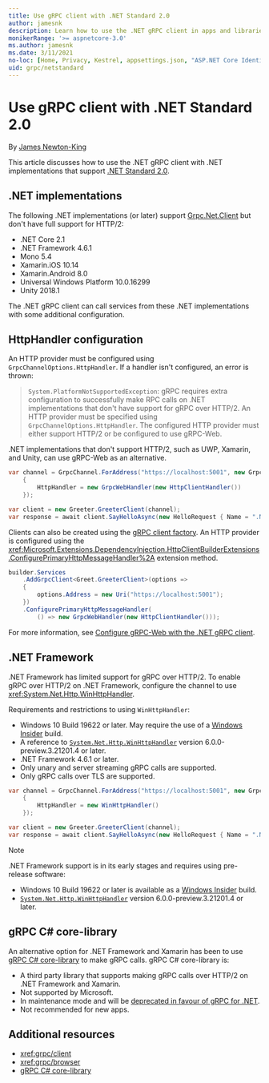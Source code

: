 ```yaml
---
title: Use gRPC client with .NET Standard 2.0
author: jamesnk
description: Learn how to use the .NET gRPC client in apps and libraries that support .NET Standard 2.0.
monikerRange: '>= aspnetcore-3.0'
ms.author: jamesnk
ms.date: 3/11/2021
no-loc: [Home, Privacy, Kestrel, appsettings.json, "ASP.NET Core Identity", cookie, Cookie, Blazor, "Blazor Server", "Blazor WebAssembly", "Identity", "Let's Encrypt", Razor, SignalR]
uid: grpc/netstandard
---
```

# Use gRPC client with .NET Standard 2.0

By [James Newton-King](https://twitter.com/jamesnk)

This article discusses how to use the .NET gRPC client with .NET implementations that support [.NET Standard 2.0](/dotnet/standard/net-standard).

## .NET implementations

The following .NET implementations (or later) support [Grpc.Net.Client](https://www.nuget.org/packages/Grpc.Net.Client/) but don't have full support for HTTP/2:

* .NET Core 2.1
* .NET Framework 4.6.1
* Mono 5.4
* Xamarin.iOS 10.14
* Xamarin.Android 8.0
* Universal Windows Platform 10.0.16299
* Unity 2018.1

The .NET gRPC client can call services from these .NET implementations with some additional configuration.

## HttpHandler configuration

An HTTP provider must be configured using `GrpcChannelOptions.HttpHandler`. If a handler isn't configured, an error is thrown:

> `System.PlatformNotSupportedException`: gRPC requires extra configuration to successfully make RPC calls on .NET implementations that don't have support for gRPC over HTTP/2. An HTTP provider must be specified using `GrpcChannelOptions.HttpHandler`. The configured HTTP provider must either support HTTP/2 or be configured to use gRPC-Web.

.NET implementations that don't support HTTP/2, such as UWP, Xamarin, and Unity, can use gRPC-Web as an alternative.

```csharp
var channel = GrpcChannel.ForAddress("https://localhost:5001", new GrpcChannelOptions
    {
        HttpHandler = new GrpcWebHandler(new HttpClientHandler())
    });

var client = new Greeter.GreeterClient(channel);
var response = await client.SayHelloAsync(new HelloRequest { Name = ".NET" });
```

Clients can also be created using the [gRPC client factory](xref:grpc/clientfactory). An HTTP provider is configured using the <xref:Microsoft.Extensions.DependencyInjection.HttpClientBuilderExtensions.ConfigurePrimaryHttpMessageHandler%2A> extension method.

```csharp
builder.Services
    .AddGrpcClient<Greet.GreeterClient>(options =>
    {
        options.Address = new Uri("https://localhost:5001");
    })
    .ConfigurePrimaryHttpMessageHandler(
        () => new GrpcWebHandler(new HttpClientHandler()));
```

For more information, see [Configure gRPC-Web with the .NET gRPC client](xref:grpc/browser#configure-grpc-web-with-the-net-grpc-client).

## .NET Framework

.NET Framework has limited support for gRPC over HTTP/2. To enable gRPC over HTTP/2 on .NET Framework, configure the channel to use <xref:System.Net.Http.WinHttpHandler>.

Requirements and restrictions to using `WinHttpHandler`:

* Windows 10 Build 19622 or later. May require the use of a [Windows Insider](https://insider.windows.com) build.
* A reference to [`System.Net.Http.WinHttpHandler`](https://www.nuget.org/packages/System.Net.Http.WinHttpHandler/) version 6.0.0-preview.3.21201.4 or later.
* .NET Framework 4.6.1 or later.
* Only unary and server streaming gRPC calls are supported.
* Only gRPC calls over TLS are supported.

```csharp
var channel = GrpcChannel.ForAddress("https://localhost:5001", new GrpcChannelOptions
    {
        HttpHandler = new WinHttpHandler()
    });

var client = new Greeter.GreeterClient(channel);
var response = await client.SayHelloAsync(new HelloRequest { Name = ".NET" });
```

> [!NOTE]
> .NET Framework support is in its early stages and requires using pre-release software:
>
> * Windows 10 Build 19622 or later is available as a [Windows Insider](https://insider.windows.com) build.
> * [`System.Net.Http.WinHttpHandler`](https://www.nuget.org/packages/System.Net.Http.WinHttpHandler/) version 6.0.0-preview.3.21201.4 or later.

## gRPC C# core-library

An alternative option for .NET Framework and Xamarin has been to use [gRPC C# core-library](https://grpc.io/docs/languages/csharp/quickstart/) to make gRPC calls. gRPC C# core-library is:

* A third party library that supports making gRPC calls over HTTP/2 on .NET Framework and Xamarin. 
* Not supported by Microsoft.
* In maintenance mode and will be [deprecated in favour of gRPC for .NET](https://grpc.io/blog/grpc-csharp-future/).
* Not recommended for new apps.

## Additional resources

* <xref:grpc/client>
* <xref:grpc/browser>
* [gRPC C# core-library](https://grpc.io/docs/languages/csharp/quickstart/)
